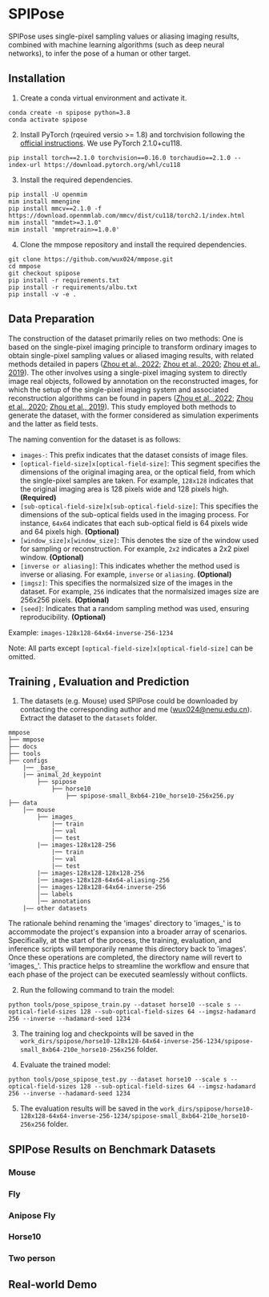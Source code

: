 # SPIPose
SPIPose uses single-pixel sampling values or aliasing imaging results, 
combined with machine learning algorithms (such as deep neural networks), 
to infer the pose of a human or other target.

## Installation

1. Create a conda virtual environment and activate it.

```
conda create -n spipose python=3.8
conda activate spipose
```

2. Install PyTorch (rqeuired versio >= 1.8) and torchvision following 
the [official instructions](https://pytorch.org/). We use PyTorch 2.1.0+cu118.

```
pip install torch==2.1.0 torchvision==0.16.0 torchaudio==2.1.0 --index-url https://download.pytorch.org/whl/cu118
```

3. Install the required dependencies.

```
pip install -U openmim
mim install mmengine
pip install mmcv==2.1.0 -f https://download.openmmlab.com/mmcv/dist/cu118/torch2.1/index.html
mim install "mmdet>=3.1.0"
mim install 'mmpretrain>=1.0.0'
```

4. Clone the mmpose repository and install the required dependencies.

```
git clone https://github.com/wux024/mmpose.git
cd mmpose
git checkout spipose
pip install -r requirements.txt
pip install -r requirements/albu.txt
pip install -v -e .
```

## Data Preparation

The construction of the dataset primarily relies on two methods: One is based on the single-pixel 
imaging principle to transform ordinary images to obtain single-pixel sampling values or aliased 
imaging results, with related methods detailed in papers ([Zhou et al., 2022](https://doi.org/10.1016/j.optlaseng.2022.107101); 
[Zhou et al., 2020](https://doi.org/10.1007/s00340-020-07512-6);
[Zhou et al., 2019](https://doi.org/10.1088/2040-8986/ab1471)). 
The other involves using a single-pixel imaging system to directly image real 
objects, followed by annotation on the reconstructed images, for which the setup 
of the single-pixel imaging system and associated reconstruction algorithms can 
be found in papers ([Zhou et al., 2022](https://doi.org/10.1016/j.optlaseng.2022.107101); 
[Zhou et al., 2020](https://doi.org/10.1007/s00340-020-07512-6);
[Zhou et al., 2019](https://doi.org/10.1088/2040-8986/ab1471)). This study employed both methods to generate the dataset, 
with the former considered as simulation experiments and the latter as field tests.

The naming convention for the dataset is as follows:
- `images-`: This prefix indicates that the dataset consists of image files.
- `[optical-field-size]x[optical-field-size]`: This segment specifies the dimensions of the 
original imaging area, or the optical field, from which the single-pixel samples are taken. 
For example, `128x128` indicates that the original imaging area is 128 pixels wide and 128 pixels 
high. **(Required)**
- `[sub-optical-field-size]x[sub-optical-field-size]`: This specifies the dimensions of the 
sub-optical fields used in the imaging process. For instance, `64x64` indicates that each 
sub-optical field is 64 pixels wide and 64 pixels high. **(Optional)**
- `[window_size]x[window_size]`: This denotes the size of the window used for sampling or 
reconstruction. For example, `2x2` indicates a 2x2 pixel window. **(Optional)**
- `[inverse or aliasing]`: This indicates whether the method used is inverse or aliasing. 
For example, `inverse` or `aliasing`. **(Optional)**
- `[imgsz]`: This specifies the normalsized size of the images in the dataset. For example, `256` indicates 
that the normalsized images size are 256x256 pixels. **(Optional)**
- `[seed]`: Indicates that a random sampling method was used, ensuring reproducibility. **(Optional)**

Example: `images-128x128-64x64-inverse-256-1234`

Note: All parts except `[optical-field-size]x[optical-field-size]` can be omitted.

## Training , Evaluation and Prediction

1. The datasets (e.g. Mouse) used SPIPose could be downloaded by contacting the corresponding author and me (<EMAIL>wux024@nenu.edu.cn). Extract the dataset to the `datasets` folder.
```text
mmpose
├── mmpose
├── docs
├── tools
├── configs
    |── _base_
    |── animal_2d_keypoint
        ├── spipose
            ├── horse10
                ├── spipose-small_8xb64-210e_horse10-256x256.py
├── data
    │── mouse
        ├── images_
            |── train
            |── val
            |── test
        |── images-128x128-256
            |── train
            |── val
            |── test
        |── images-128x128-128x128-256
        |── images-128x128-64x64-aliasing-256
        |── images-128x128-64x64-inverse-256
        │── labels
        │── annotations
    |—— other datasets
```
The rationale behind renaming the 'images' directory to 'images_' is to accommodate the project's expansion into a broader array of scenarios. Specifically, at the start of the process, the training, evaluation, and inference scripts will temporarily rename this directory back to 'images'. Once these operations are completed, the directory name will revert to 'images_'. This practice helps to streamline the workflow and ensure that each phase of the project can be executed seamlessly without conflicts.

2. Run the following command to train the model:
```
python tools/pose_spipose_train.py --dataset horse10 --scale s --optical-field-sizes 128 --sub-optical-field-sizes 64 --imgsz-hadamard 256 --inverse --hadamard-seed 1234
```

3. The training log and checkpoints will be saved in the `work_dirs/spipose/horse10-128x128-64x64-inverse-256-1234/spipose-small_8xb64-210e_horse10-256x256` folder.

4. Evaluate the trained model:
``` 
python tools/pose_spipose_test.py --dataset horse10 --scale s --optical-field-sizes 128 --sub-optical-field-sizes 64 --imgsz-hadamard 256 --inverse --hadamard-seed 1234
```

5. The evaluation results will be saved in the `work_dirs/spipose/horse10-128x128-64x64-inverse-256-1234/spipose-small_8xb64-210e_horse10-256x256` folder.


## SPIPose Results on Benchmark Datasets

### Mouse

### Fly

### Anipose Fly

### Horse10

### Two person

## Real-world Demo



